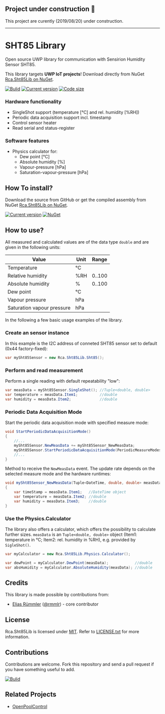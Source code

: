 ## Project under construction :construction:
This project are curently (2019/08/20) under construction.

---

# SHT85 Library
Open source UWP library for communication with Sensirion Humidity Sensor SHT85. 

This library targets __UWP IoT projects__! Download directly from NuGet [Rca.Sht85Lib on NuGet](https://nuget.org/packages/Rca.Sht85Lib).


[![Bulid](https://img.shields.io/appveyor/ci/100prznt/rca-sht85lib.svg?logo=appveyor&style=popout-square)](https://ci.appveyor.com/project/100prznt/rca-sht85lib)   [![Current version](https://img.shields.io/nuget/v/Rca.Sht85Lib.svg?logo=nuget&logoColor=%23ef8b00&style=popout-square)](https://www.nuget.org/packages/Rca.Sht85Lib/)   [![Code size](https://img.shields.io/github/languages/code-size/100prznt/Rca.Sht85Lib.svg?logo=github&style=popout-square)](#) 

### Hardware functionality
* SingleShot support (temperature [°C] and rel. humidity [%RH])
* Periodic data acquisition support incl. timestamp
* Control sensor heater
* Read serial and status-register

### Software features
* Physics calculator for:
	* Dew point [°C]
	* Absolute humidity [%]
	* Vapour-pressure [hPa]
	* Saturation-vapour-pressure [hPa]


## How To install?
Download the source from GitHub or get the compiled assembly from NuGet [Rca.Sht85Lib on NuGet](https://nuget.org/packages/Rca.Sht85Lib).

[![Current version](https://img.shields.io/nuget/v/Rca.Sht85Lib.svg?logo=nuget&logoColor=%23ef8b00&style=popout-square)](https://www.nuget.org/packages/Rca.Sht85Lib/)   [![NuGet](https://img.shields.io/nuget/dt/Rca.Sht85Lib.svg?logo=nuget&logoColor=%23ef8b00&style=popout-square)](https://www.nuget.org/packages/Rca.Sht85Lib/)


## How to use?
All measured and calculated values are of the data type `double` and are given in the following units:

| Value                      | Unit | Range  |
|----------------------------|------|--------|
| Temperature                | °C   |        |
| Relative humidity          | %RH  | 0..100 |
| Absolute humidity          | %    | 0..100 |
| Dew point                  | °C   |        |
| Vapour pressure            | hPa  |        |
| Saturation vapour pressure | hPa  |        |


In the following a few basic usage examples of the library.

### Create an sensor instance
In this example is the I2C address of conneted SHT85 sensor set to default (0x44 factory-fixed):
```cs
var mySht85Sensor = new Rca.Sht85Lib.Sht85();
```

	
### Perform and read measurement
Perform a single reading with default repeatability "low":
```cs
var measData = mySht85Sensor.SingleShot(); //Tuple<double, double>
var temperature = measData.Item1;          //double
var humidity = measData.Item2;             //double
```


### Periodic Data Acquisition Mode
Start the periodic data acquisition mode with specified measure mode:
```cs
void StartPeriodicDataAcquisitionMode()
{
	//...
	mySht85Sensor.NewMeasData += mySht85Sensor_NewMeasData;
	mySht85Sensor.StartPeriodicDataAcquisitionMode(PeriodicMeasureModes.High10Hz);
	//...
}
```
Method to receive the `NewMeasData` event. The update rate depends on the selected measure mode and the hardware runtimes:
```cs
void mySht85Sensor_NewMeasData(Tuple<DateTime, double, double> measData)
{
	var timeStamp = measData.Item1;   //DateTime object
	var temperature = measData.Item2; //double
	var humidity = measData.Item3;    //double
}
```


### Use the Physics.Calculator
The library also offers a calculator, which offers the possibility to calculate further sizes.
`measData` is an `Tuple<double, double>` object (Item1: temperature in °C; Item2: rel. humidity in %RH), e.g. provided by `SigleShot()`.
```cs
var myCalculator = new Rca.Sht85Lib.Physics.Calculator();

var dewPoint = myCalculator.DewPoint(measData);            //double
var absHumidity = myCalculator.AbsoluteHumidity(measData); //double
```


## Credits
This library is made possible by contributions from:
* [Elias Rümmler](http://www.100prznt.de) ([@rmmlr](https://github.com/rmmlr)) - core contributor

## License
Rca.Sht85Lib is licensed under [MIT](http://www.opensource.org/licenses/mit-license.php "Read more about the MIT license form"). Refer to [LICENSE.txt](https://github.com/100prznt/Rca.Sht85Lib/blob/master/LICENSE.txt) for more information.

## Contributions
Contributions are welcome. Fork this repository and send a pull request if you have something useful to add.


[![Bulid](https://img.shields.io/appveyor/ci/100prznt/rca-sht85lib.svg?logo=appveyor&style=popout-square)](https://ci.appveyor.com/project/100prznt/rca-sht85lib)


## Related Projects
* [OpenPoolControl](https://github.com/100prznt/opc)
